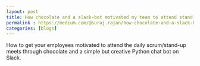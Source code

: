 ```yaml
---
layout: post
title: How chocolate and a slack-bot motivated my team to attend stand-ups!
permalink : https://medium.com/@suraj.rajan/how-chocolate-and-a-slack-bot-motivated-my-team-to-attend-stand-ups-a617ae98459e
categories: [blogs]
---
```


How to get your employees motivated to attend the daily scrum/stand-up meets through chocolate and a simple but creative
Python chat bot on Slack.